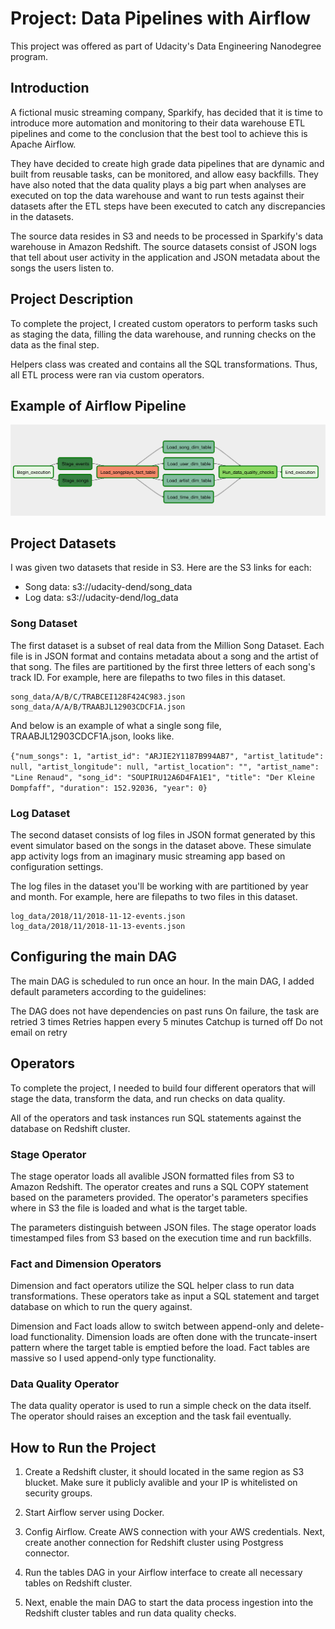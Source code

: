 # Project: Data Pipelines with Airflow

This project was offered as part of Udacity's Data Engineering Nanodegree program.

## Introduction

A fictional music streaming company, Sparkify, has decided that it is time to introduce more automation and monitoring to their data warehouse ETL pipelines and come to the conclusion that the best tool to achieve this is Apache Airflow.

They have decided to create high grade data pipelines that are dynamic and built from reusable tasks, can be monitored, and allow easy backfills. They have also noted that the data quality plays a big part when analyses are executed on top the data warehouse and want to run tests against their datasets after the ETL steps have been executed to catch any discrepancies in the datasets.

The source data resides in S3 and needs to be processed in Sparkify's data warehouse in Amazon Redshift. The source datasets consist of JSON logs that tell about user activity in the application and JSON metadata about the songs the users listen to.

## Project Description

To complete the project, I created custom operators to perform tasks such as staging the data, filling the data warehouse, and running checks on the data as the final step.

Helpers class was created and contains all the SQL transformations. Thus, all ETL process were ran via custom operators.

## Example of Airflow Pipeline

![image](example-dag.png)

## Project Datasets

I was given two datasets that reside in S3. Here are the S3 links for each:

- Song data: s3://udacity-dend/song_data
- Log data: s3://udacity-dend/log_data

### Song Dataset

The first dataset is a subset of real data from the Million Song Dataset. Each file is in JSON format and contains metadata about a song and the artist of that song. The files are partitioned by the first three letters of each song's track ID. For example, here are filepaths to two files in this dataset.
```
song_data/A/B/C/TRABCEI128F424C983.json
song_data/A/A/B/TRAABJL12903CDCF1A.json
```

And below is an example of what a single song file, TRAABJL12903CDCF1A.json, looks like.

```{"num_songs": 1, "artist_id": "ARJIE2Y1187B994AB7", "artist_latitude": null, "artist_longitude": null, "artist_location": "", "artist_name": "Line Renaud", "song_id": "SOUPIRU12A6D4FA1E1", "title": "Der Kleine Dompfaff", "duration": 152.92036, "year": 0}```

### Log Dataset

The second dataset consists of log files in JSON format generated by this event simulator based on the songs in the dataset above. These simulate app activity logs from an imaginary music streaming app based on configuration settings.

The log files in the dataset you'll be working with are partitioned by year and month. For example, here are filepaths to two files in this dataset.
```
log_data/2018/11/2018-11-12-events.json
log_data/2018/11/2018-11-13-events.json
```

## Configuring the main DAG

The main DAG is scheduled to run once an hour.
In the main DAG, I added default parameters according to the guidelines:

The DAG does not have dependencies on past runs
On failure, the task are retried 3 times
Retries happen every 5 minutes
Catchup is turned off
Do not email on retry


## Operators

To complete the project, I needed to build four different operators that will stage the data, transform the data, and run checks on data quality.

All of the operators and task instances run SQL statements against the database on Redshift cluster.

### Stage Operator

The stage operator loads all avalible JSON formatted files from S3 to Amazon Redshift. The operator creates and runs a SQL COPY statement based on the parameters provided. The operator's parameters specifies where in S3 the file is loaded and what is the target table.

The parameters distinguish between JSON files. The stage operator loads timestamped files from S3 based on the execution time and run backfills.

### Fact and Dimension Operators

Dimension and fact operators utilize the SQL helper class to run data transformations. These operators take as input a SQL statement and target database on which to run the query against.

Dimension and Fact loads allow to switch between append-only and delete-load functionality. Dimension loads are often done with the truncate-insert pattern where the target table is emptied before the load. Fact tables are massive so I used append-only type functionality.

### Data Quality Operator

The data quality operator is used to run a simple check on the data itself. The operator should raises an exception and the task fail eventually.

## How to Run the Project

1. Create a Redshift cluster, it should located in the same region as S3 blucket. Make sure it publicly avalible and your IP is whitelisted on security groups.

2. Start Airflow server using Docker. 

2. Config Airflow. Create AWS connection with your AWS credentials. Next, create another connection for Redshift cluster using Postgress connector. 

3. Run the tables DAG in your Airflow interface to create all necessary tables on Redshift cluster. 

4. Next, enable the main DAG to start the data process ingestion into the Redshift cluster tables and run data quality checks.
